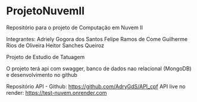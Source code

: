 # ProjetoNuvemII
Repositório para o projeto de Computação em Nuvem II

Integrantes:
Adriely Gogora dos Santos
Felipe Ramos de Come
Guilherme Rios de Oliveira
Heitor Sanches Queiroz

Projeto de Estudio de Tatuagem

O projeto terá api com swagger, banco de dados nao relacional (MongoDB) e desenvolvimento no github

Repositório API - Github: https://github.com/AdryGdS/API_cpf
API live no render: https://test-nuvem.onrender.com
